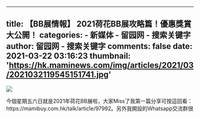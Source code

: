 
---
title: 【BB展情報】 2021荷花BB展攻略篇！優惠獎賞大公開！
categories: 
    - 新媒体
    - 留园网 - 搜索关键字
author: 留园网 - 搜索关键字
comments: false
date: 2021-03-22 03:16:23
thumbnail: 'https://hk.maminews.com/img/articles/2021/03/2021032119545151741.jpg'
---

<div>   
<img src="https://hk.maminews.com/img/articles/2021/03/2021032119545151741.jpg" data-original="https://hk.maminews.com/img/articles/2021/03/2021032119545151741.jpg" class="lazyloadImage" referrerpolicy="no-referrer">
                        <p>今個星期五六日就是2021年荷花BB展啦，大家Miss了我第一篇分享可按這回看：https://mamibuy.com.hk/talk/article/97992。另外我開設的Whatsapp交流群很</p>  
</div>
            